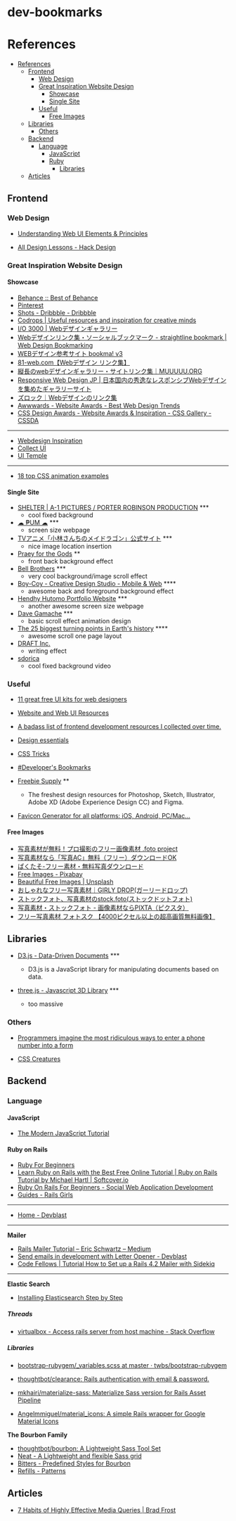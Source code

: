 # dev-bookmarks

# References

- [References](#references)
  - [Frontend](#frontend)
    - [Web Design](#web-design)
    - [Great Inspiration Website Design](#great-inspiration-website-design)
      - [Showcase](#showcase)
      - [Single Site](#single-site)
    - [Useful](#useful)
      - [Free Images](#free-images)
  - [Libraries](#libraries)
    - [Others](#others)
  - [Backend](#backend)
    - [Language](#language)
      - [JavaScript](#javascript)
      - [Ruby](#ruby)
        - [Libraries](#libraries)
  - [Articles](#articles)

## Frontend

### Web Design

- [Understanding Web UI Elements & Principles](https://www.awwwards.com/understanding-web-ui-elements-principles.html)

- [All Design Lessons - Hack Design](https://hackdesign.org/lessons)

### Great Inspiration Website Design

#### Showcase

- [Behance :: Best of Behance](https://www.behance.net/)
- [Pinterest](https://www.pinterest.com/)
- [Shots - Dribbble - Dribbble](https://dribbble.com/)
- [Codrops | Useful resources and inspiration for creative minds](https://tympanus.net/codrops/)
- [I/O 3000 | Webデザインギャラリー](https://io3000.com/)
- [Webデザインリンク集・ソーシャルブックマーク - straightline bookmark | Web Design Bookmarking](http://bm.straightline.jp/)
- [WEBデザイン参考サイト bookma! v3](https://bookma.org/)
- [81-web.com【Webデザイン リンク集】](http://81-web.com/)
- [縦長のwebデザインギャラリー・サイトリンク集｜MUUUUU.ORG](http://muuuuu.org/)
- [Responsive Web Design JP | 日本国内の秀逸なレスポンシブWebデザインを集めたギャラリーサイト](http://responsive-jp.com/)
- [ズロック｜Webデザインのリンク集](http://www.zzrock.net/)
- [Awwwards - Website Awards - Best Web Design Trends](https://www.awwwards.com/)
- [CSS Design Awards - Website Awards & Inspiration - CSS Gallery - CSSDA](https://www.cssdesignawards.com/)

---

- [Webdesign Inspiration](http://www.webdesign-inspiration.com/)
- [Collect UI](http://collectui.com/)
- [UI Temple](http://www.uitemple.com/)

---

- [18 top CSS animation examples](https://www.creativebloq.com/inspiration/css-animation-examples)

#### Single Site

- [SHELTER | A-1 PICTURES / PORTER ROBINSON PRODUCTION](http://sheltertheanimation.com/) ***
  - cool fixed background
- [☁ ₱UM ☁](http://estudiopum.com/) ***
  - screen size webpage
- [TVアニメ「小林さんちのメイドラゴン」公式サイト](http://maidragon.jp/) ***
  - nice image location insertion
- [Praey for the Gods](http://www.praeyforthegods.com/) **
  - front back background effect
- [Bell Brothers](http://bellbros.com/) ***
  - very cool background/image scroll effect
- [Boy-Coy - Creative Design Studio - Mobile & Web](http://www.boy-coy.com/#home) ****
  - awesome back and foreground background effect
- [Hendhy Hutomo Portfolio Website](http://hendhyhutomo.com/#/) ***
  - another awesome screen size webpage
- [Dave Gamache](http://davegamache.com/parallax/) ***
  - basic scroll effect animation design
- [The 25 biggest turning points in Earth's history](http://www.bbc.com/earth/bespoke/story/20150123-earths-25-biggest-turning-points/index.html) ****
  - awesome scroll one page layout
- [DRAFT Inc.](https://draft.co.jp/en/)
  - writing effect
- [sdorica](https://www.zh.sdorica.com/)
  - cool fixed background video

### Useful

- [11 great free UI kits for web designers](https://www.creativebloq.com/css3/11-great-free-ui-kits-web-designers-81410251)

- [Website and Web UI Resources](https://www.sketchappsources.com/tag/web.html)

- [A badass list of frontend development resources I collected over time.](https://gist.github.com/dypsilon/5819504)

- [Design essentials](https://github.com/collections/design-essentials)

- [CSS Tricks](https://css-tricks.com/)

- [#Developer's Bookmarks](https://github.com/laszlolm/dev-bookmarks)

- [Freebie Supply](https://freebiesupply.com/) **
  - The freshest design resources for Photoshop, Sketch, Illustrator, Adobe XD (Adobe Experience Design CC) and Figma.

- [Favicon Generator for all platforms: iOS, Android, PC/Mac...](https://realfavicongenerator.net/)

#### Free Images

- [写真素材が無料！プロ撮影のフリー画像素材 .foto project](https://free.foto.ne.jp/)
- [写真素材なら「写真AC」無料（フリー）ダウンロードOK](https://www.photo-ac.com/)
- [ぱくたそ-フリー素材・無料写真ダウンロード](https://www.pakutaso.com/)
- [Free Images - Pixabay](https://pixabay.com/)
- [Beautiful Free Images | Unsplash](https://unsplash.com/)
- [おしゃれなフリー写真素材｜GIRLY DROP(ガーリードロップ)](http://girlydrop.com/)
- [ストックフォト、写真素材のstock.foto(ストックドットフォト)](https://www.foto.ne.jp/)
- [写真素材・ストックフォト - 画像素材ならPIXTA（ピクスタ）](https://pixta.jp/)
- [フリー写真素材 フォトスク 【4000ピクセル以上の超高画質無料画像】](http://photosku.com/)

## Libraries

- [D3.js - Data-Driven Documents](https://d3js.org/) ***
  - D3.js is a JavaScript library for manipulating documents based on data.

- [three.js - Javascript 3D Library](https://threejs.org/) ***
  - too massive

### Others

- [Programmers imagine the most ridiculous ways to enter a phone number into a form](https://qz.com/679782/programmers-imagine-the-most-ridiculous-ways-to-input-a-phone-number/)

- [CSS Creatures](http://bennettfeely.com/csscreatures/)

## Backend

### Language

#### JavaScript

- [The Modern JavaScript Tutorial](http://javascript.info/)

#### Ruby on Rails

- [Ruby For Beginners](http://ruby-for-beginners.rubymonstas.org/)
- [Learn Ruby on Rails with the Best Free Online Tutorial | Ruby on Rails Tutorial by Michael Hartl |  Softcover.io](https://www.railstutorial.org/book)
- [Ruby On Rails For Beginners - Social Web Application Development](http://railsforbeginners.com/)
- [Guides - Rails Girls](http://guides.railsgirls.com/)

---

- [Home - Devblast](https://devblast.com/)

---

**Mailer**

- [Rails Mailer Tutorial – Eric Schwartz – Medium](https://medium.com/@ericschwartz7/rails-mailer-tutorial-82700f6737d9)
- [Send emails in development with Letter Opener - Devblast](https://devblast.com/b/jutsu-9-send-emails-development-letter-opener)
- [Code Fellows | Tutorial How to Set up a Rails 4.2 Mailer with Sidekiq](https://devblast.com/b/jutsu-9-send-emails-development-letter-opener)

---

**Elastic Search**
- [Installing Elasticsearch Step by Step](https://www.youtube.com/watch?v=yVOcFMe9I4c)

##### Threads

- [virtualbox - Access rails server from host machine - Stack Overflow](https://stackoverflow.com/questions/28184845/access-rails-server-from-host-machine)

##### Libraries

- [bootstrap-rubygem/_variables.scss at master · twbs/bootstrap-rubygem](https://github.com/twbs/bootstrap-rubygem/blob/master/assets/stylesheets/bootstrap/_variables.scss)

- [thoughtbot/clearance: Rails authentication with email &amp; password.](https://github.com/thoughtbot/clearance)
- [mkhairi/materialize-sass: Materialize Sass version for Rails Asset Pipeline](https://github.com/mkhairi/materialize-sass)
- [Angelmmiguel/material_icons: A simple Rails wrapper for Google Material Icons](https://github.com/Angelmmiguel/material_icons)

**The Bourbon Family**
  - [thoughtbot/bourbon: A Lightweight Sass Tool Set](https://github.com/thoughtbot/bourbon)
  - [Neat - A Lightweight and flexible Sass grid](https://neat.bourbon.io/)
  - [Bitters - Predefined Styles for Bourbon](http://bitters.bourbon.io/)
  - [Refills - Patterns](http://refills.bourbon.io/)

## Articles

- [7 Habits of Highly Effective Media Queries | Brad Frost](http://bradfrost.com/blog/post/7-habits-of-highly-effective-media-queries/)
